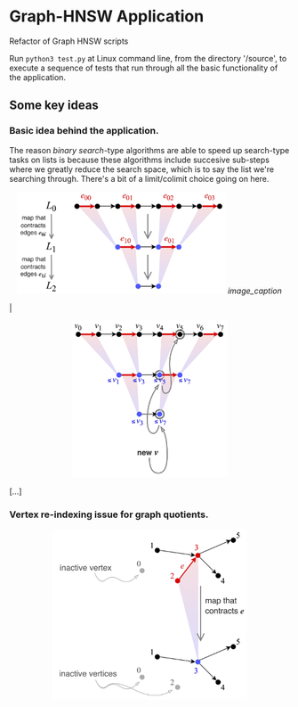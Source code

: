 # Graph-HNSW Application
Refactor of Graph HNSW scripts

Run ```python3 test.py``` at Linux command line, from the directory '/source', to execute a sequence of tests that run through all the basic functionality of the application.

## Some key ideas
### Basic idea behind the application.
The reason *binary search*-type algorithms are able to speed up search-type tasks on lists is because these algorithms include succesive sub-steps where we greatly reduce the search space, which is to say the list we're searching through. There's a bit of a limit/colimit choice going on here.
<p align="center">
<img src="https://github.com/TYLERSFOSTER/Graph-HNSW/blob/main/documentation/material/quotient_binary_search_01.jpg" alt="drawing" width="375"/>
<em align="center">image_caption</em>
</p> |
<p align="center">
<img src="https://github.com/TYLERSFOSTER/Graph-HNSW/blob/main/documentation/material/quotient_binary_search_02.jpg" alt="drawing" width="280"/>
</p>
[...]

### Vertex re-indexing issue for graph quotients.
<p align="center">
<img src="https://github.com/TYLERSFOSTER/Graph-HNSW/blob/main/documentation/material/inactive_vertices.jpg" alt="drawing" width="350"/>
</p>
